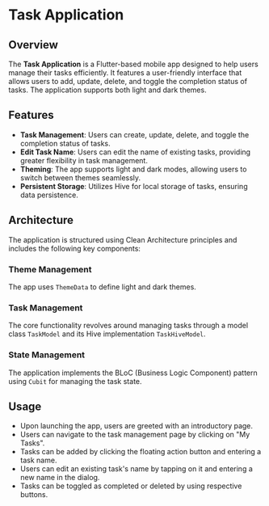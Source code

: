 # Task Application

## Overview

The **Task Application** is a Flutter-based mobile app designed to help users manage their tasks efficiently. It features a user-friendly interface that allows users to add, update, delete, and toggle the completion status of tasks. The application supports both light and dark themes.

## Features

- **Task Management**: Users can create, update, delete, and toggle the completion status of tasks.
- **Edit Task Name**: Users can edit the name of existing tasks, providing greater flexibility in task management.
- **Theming**: The app supports light and dark modes, allowing users to switch between themes seamlessly.
- **Persistent Storage**: Utilizes Hive for local storage of tasks, ensuring data persistence.


## Architecture

The application is structured using Clean Architecture principles and includes the following
key components:

### Theme Management
The app uses `ThemeData` to define light and dark themes.

### Task Management
The core functionality revolves around managing tasks through a model class `TaskModel` and its Hive implementation `TaskHiveModel`.

### State Management
The application implements the BLoC (Business Logic Component) pattern using `Cubit` for managing the task state.

## Usage

- Upon launching the app, users are greeted with an introductory page.
- Users can navigate to the task management page by clicking on "My Tasks".
- Tasks can be added by clicking the floating action button and entering a task name.
- Users can edit an existing task's name by tapping on it and entering a new name in the dialog.
- Tasks can be toggled as completed or deleted by using respective buttons.
